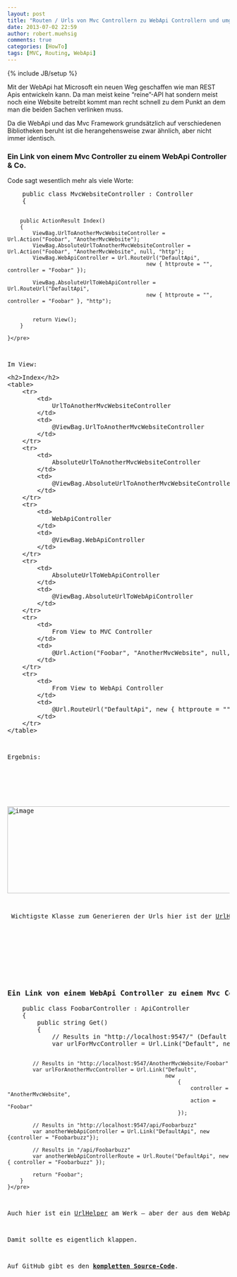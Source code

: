 ```yaml
---
layout: post
title: "Routen / Urls von Mvc Controllern zu WebApi Controllern und umgekehrt"
date: 2013-07-02 22:59
author: robert.muehsig
comments: true
categories: [HowTo]
tags: [MVC, Routing, WebApi]
---
```

{% include JB/setup %}
<p>Mit der WebApi hat Microsoft ein neuen Weg geschaffen wie man REST Apis entwickeln kann. Da man meist keine “reine”-API hat sondern meist noch eine Website betreibt kommt man recht schnell zu dem Punkt an dem man die beiden Sachen verlinken muss.</p> <p>Da die WebApi und das Mvc Framework grundsätzlich auf verschiedenen Bibliotheken beruht ist die herangehensweise zwar ähnlich, aber nicht immer identisch.</p> <h3>Ein Link von einem Mvc Controller zu einem WebApi Controller &amp; Co.</h3> <p>Code sagt wesentlich mehr als viele Worte:</p><pre class="brush: csharp; auto-links: true; collapse: false; first-line: 1; gutter: true; html-script: false; light: false; ruler: false; smart-tabs: true; tab-size: 4; toolbar: true;">    public class MvcWebsiteController : Controller
    {

        public ActionResult Index()
        {
            ViewBag.UrlToAnotherMvcWebsiteController = Url.Action("Foobar", "AnotherMvcWebsite");
            ViewBag.AbsoluteUrlToAnotherMvcWebsiteController = Url.Action("Foobar", "AnotherMvcWebsite", null, "http");
            ViewBag.WebApiController = Url.RouteUrl("DefaultApi", 
                                                new { httproute = "", controller = "Foobar" });

            ViewBag.AbsoluteUrlToWebApiController = Url.RouteUrl("DefaultApi",
                                                new { httproute = "", controller = "Foobar" }, "http");


            return View();
        }

    }</pre>
<p>Im View:</p><pre class="brush: csharp; auto-links: true; collapse: false; first-line: 1; gutter: true; html-script: false; light: false; ruler: false; smart-tabs: true; tab-size: 4; toolbar: true;">&lt;h2&gt;Index&lt;/h2&gt;
&lt;table&gt;
    &lt;tr&gt;
        &lt;td&gt;
            UrlToAnotherMvcWebsiteController
        &lt;/td&gt;
        &lt;td&gt;
            @ViewBag.UrlToAnotherMvcWebsiteController
        &lt;/td&gt;
    &lt;/tr&gt;
    &lt;tr&gt;
        &lt;td&gt;
            AbsoluteUrlToAnotherMvcWebsiteController
        &lt;/td&gt;
        &lt;td&gt;
            @ViewBag.AbsoluteUrlToAnotherMvcWebsiteController
        &lt;/td&gt;
    &lt;/tr&gt;
    &lt;tr&gt;
        &lt;td&gt;
            WebApiController
        &lt;/td&gt;
        &lt;td&gt;
            @ViewBag.WebApiController
        &lt;/td&gt;
    &lt;/tr&gt;
    &lt;tr&gt;
        &lt;td&gt;
            AbsoluteUrlToWebApiController
        &lt;/td&gt;
        &lt;td&gt;
            @ViewBag.AbsoluteUrlToWebApiController
        &lt;/td&gt;
    &lt;/tr&gt;
    &lt;tr&gt;
        &lt;td&gt;
            From View to MVC Controller
        &lt;/td&gt;
        &lt;td&gt;
            @Url.Action("Foobar", "AnotherMvcWebsite", null, "http")
        &lt;/td&gt;
    &lt;/tr&gt;
    &lt;tr&gt;
        &lt;td&gt;
            From View to WebApi Controller
        &lt;/td&gt;
        &lt;td&gt;
            @Url.RouteUrl("DefaultApi", new { httproute = "", controller = "Foobar" })
        &lt;/td&gt;
    &lt;/tr&gt;
&lt;/table&gt;
</pre>
<p>Ergebnis:</p>
<p>&nbsp;</p>
<p><a href="{{BASE_PATH}}/assets/wp-images/image1869.png"><img title="image" style="border-top: 0px; border-right: 0px; border-bottom: 0px; border-left: 0px; display: inline" border="0" alt="image" src="{{BASE_PATH}}/assets/wp-images/image_thumb1013.png" width="574" height="197"></a></p>
<p> Wichtigste Klasse zum Generieren der Urls hier ist der <a href="http://msdn.microsoft.com/en-us/library/system.web.mvc.urlhelper(v=vs.108).aspx">UrlHelper</a> im Mvc Framework.</p>
<p></p>
<h3>&nbsp;</h3>
<h3>Ein Link von einem WebApi Controller zu einem Mvc Controller &amp; Co.</h3><pre class="brush: csharp; auto-links: true; collapse: false; first-line: 1; gutter: true; html-script: false; light: false; ruler: false; smart-tabs: true; tab-size: 4; toolbar: true;">    public class FoobarController : ApiController
    {
        public string Get()
        {
            // Results in "http://localhost:9547/" (Default Controller Route)
            var urlForMvcController = Url.Link("Default", new {controller = "MvcWebsite", action = "Index"});

            // Results in "http://localhost:9547/AnotherMvcWebsite/Foobar"
            var urlForAnotherMvcController = Url.Link("Default",
                                                      new
                                                          {
                                                              controller = "AnotherMvcWebsite",
                                                              action = "Foobar"
                                                          });

            // Results in "http://localhost:9547/api/Foobarbuzz"
            var anotherWebApiController = Url.Link("DefaultApi", new {controller = "Foobarbuzz"});

            // Results in "/api/Foobarbuzz"
            var anotherWebApiControllerRoute = Url.Route("DefaultApi", new { controller = "Foobarbuzz" });

            return "Foobar";
        }
    }</pre>
<p>Auch hier ist ein <a href="http://msdn.microsoft.com/en-us/library/system.web.http.routing.urlhelper(v=vs.108).aspx">UrlHelper</a> am Werk – aber der aus dem WebApi Namespace. Interessant ist noch der Unterschied zwischen dem puren <a href="http://msdn.microsoft.com/en-us/library/hh944655(v=vs.108).aspx">Link</a> und der <a href="http://msdn.microsoft.com/en-us/library/hh835560(v=vs.108).aspx">Route</a>. Trotz des anderen Namespaces kennt auch der WebApi UrlHelper die Route Config der Mvc-Welt und umgekehrt.</p>
<p>Damit sollte es eigentlich klappen.</p>
<p>Auf GitHub gibt es den <a href="https://github.com/Code-Inside/Samples/tree/master/2013/MvcAndWebApiRouting"><strong>kompletten Source-Code</strong></a>.</p>
